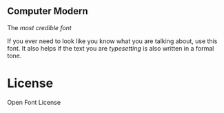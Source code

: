 
## Computer Modern

The *most credible font*

If you ever need to look like you know what you are talking about, use this font.
It also helps if the text you are _typesetting_ is also written in a formal tone.

# License

Open Font License
